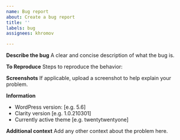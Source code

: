 ```yaml
---
name: Bug report
about: Create a bug report
title: ''
labels: bug
assignees: khromov

---
```


**Describe the bug**
A clear and concise description of what the bug is.

**To Reproduce**
Steps to reproduce the behavior:

**Screenshots**
If applicable, upload a screenshot to help explain your problem.

**Information**
 - WordPress version: [e.g. 5.6]
 - Clarity version [e.g. 1.0.210301]
 - Currently active theme [e.g. twentytwentyone]

**Additional context**
Add any other context about the problem here.
